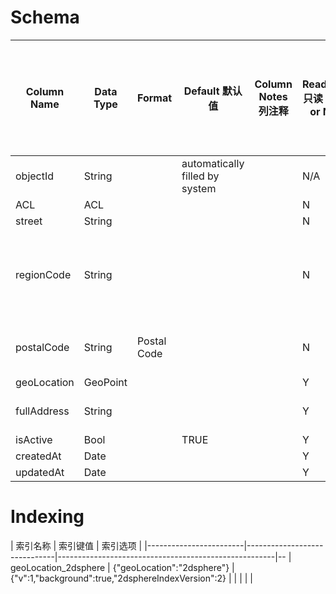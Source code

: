 
# Schema

|  Column Name  |  Data Type  |  Format       |  Default 默认值                   |  Column Notes 列注释  |  Readonly 只读 (Yes or No)  |  Required 必填项 (Yes or No)  |  Hidden from client 客户端不可见 (Yes or No)  |  Auto-Increment 自增  |  Rest Auto-Increment to default value 重置自增 自增值重置为列默认值  |  Notes
|---------------|-------------|---------------|----------------------------------|--------------------|---------------------------|----------------------------|-----------------------------------------|---------------------|--------------------------------------------------------|-----------------------------
|  objectId     |  String     |               |  automatically filled by system  |                    |  N/A                      |  N/A                       |  N/A                                    |  N/A                |  N/A                                                   |
|  ACL          |  ACL        |               |                                  |                    |  N                        |  Y                         |  N                                      |  N/A                |  N/A                                                   |
|  street       |  String     |               |                                  |                    |  N                        |  Y                         |  N                                      |  N/A                |  N/A                                                   |
|  regionCode   |  String     |               |                                  |                    |  N                        |  Y                         |  N                                      |  N/A                |  N/A                                                   |  - This column refers to the code clumn in Region table
|  postalCode   |  String     |  Postal Code  |                                  |                    |  N                        |  N                         |  N                                      |  N/A                |  N/A                                                   |  - verify valid postal code
|  geoLocation  |  GeoPoint   |               |                                  |                    |  Y                        |  Y                         |  N                                      |  N/A                |  N/A                                                   |
|  fullAddress  |  String     |               |                                  |                    |  Y                        |  Y                         |  N                                      |  N/A                |  N/A                                                   |  - this is a computed column
|  isActive     |  Bool       |               |  TRUE                            |                    |  Y                        |  Y                         |  Y                                      |  N/A                |  N/A                                                   |
|  createdAt    |  Date       |               |                                  |                    |  Y                        |  N                         |  N                                      |  N/A                |  N/A                                                   |
|  updatedAt    |  Date       |               |                                  |                    |  Y                        |  N                         |  N                                      |  N/A                |  N/A                                                   |

# Indexing

|  索引名称               |  索引键值                     |  索引选项                                             |
|------------------------|------------------------------|------------------------------------------------------|--
|  geoLocation_2dsphere  |  {"geoLocation":"2dsphere"}  |  {"v":1,"background":true,"2dsphereIndexVersion":2}  |
|                        |                              |                                                      |
